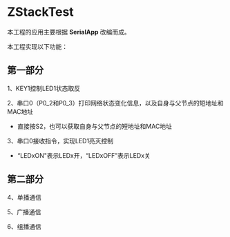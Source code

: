 # ZStackTest

本工程的应用主要根据 **SerialApp** 改编而成。

本工程实现以下功能：  

## 第一部分

1、KEY1控制LED1状态取反  

2、串口0（P0_2和P0_3）打印网络状态变化信息，以及自身与父节点的短地址和MAC地址
        
- 直接按S2，也可以获取自身与父节点的短地址和MAC地址

3、串口0接收指令，实现LED1亮灭控制  

- “LEDxON"表示LEDx开，“LEDxOFF”表示LEDx关

## 第二部分

4、单播通信

5、广播通信

6、组播通信

